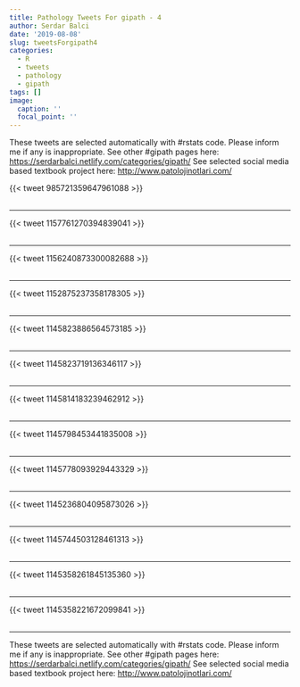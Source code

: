 ```yaml
---
title: Pathology Tweets For gipath - 4
author: Serdar Balci
date: '2019-08-08'
slug: tweetsForgipath4
categories:
  - R
  - tweets
  - pathology
  - gipath
tags: []
image:
  caption: ''
  focal_point: ''
---
```



These tweets are selected automatically with #rstats code. Please inform me if any is inappropriate.
See other #gipath pages here: https://serdarbalci.netlify.com/categories/gipath/ 
See selected social media based textbook project here: http://www.patolojinotlari.com/

{{< tweet 985721359647961088 >}}
<br>
<br>
<hr>
{{< tweet 1157761270394839041 >}}
<br>
<br>
<hr>
{{< tweet 1156240873300082688 >}}
<br>
<br>
<hr>
{{< tweet 1152875237358178305 >}}
<br>
<br>
<hr>
{{< tweet 1145823886564573185 >}}
<br>
<br>
<hr>
{{< tweet 1145823719136346117 >}}
<br>
<br>
<hr>
{{< tweet 1145814183239462912 >}}
<br>
<br>
<hr>
{{< tweet 1145798453441835008 >}}
<br>
<br>
<hr>
{{< tweet 1145778093929443329 >}}
<br>
<br>
<hr>
{{< tweet 1145236804095873026 >}}
<br>
<br>
<hr>
{{< tweet 1145744503128461313 >}}
<br>
<br>
<hr>
{{< tweet 1145358261845135360 >}}
<br>
<br>
<hr>
{{< tweet 1145358221672099841 >}}
<br>
<br>
<hr>


These tweets are selected automatically with #rstats code. Please inform me if any is inappropriate.
See other #gipath pages here: https://serdarbalci.netlify.com/categories/gipath/ 
See selected social media based textbook project here: http://www.patolojinotlari.com/
